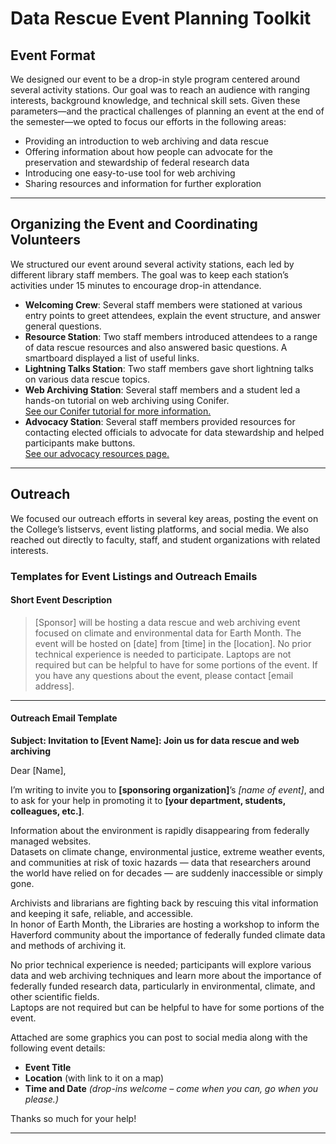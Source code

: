 # Data Rescue Event Planning Toolkit

## Event Format

We designed our event to be a drop-in style program centered around several activity stations. Our goal was to reach an audience with ranging interests, background knowledge, and technical skill sets. Given these parameters—and the practical challenges of planning an event at the end of the semester—we opted to focus our efforts in the following areas:

- Providing an introduction to web archiving and data rescue  
- Offering information about how people can advocate for the preservation and stewardship of federal research data  
- Introducing one easy-to-use tool for web archiving  
- Sharing resources and information for further exploration  

---

## Organizing the Event and Coordinating Volunteers

We structured our event around several activity stations, each led by different library staff members. The goal was to keep each station’s activities under 15 minutes to encourage drop-in attendance.

- **Welcoming Crew**: Several staff members were stationed at various entry points to greet attendees, explain the event structure, and answer general questions.  
- **Resource Station**: Two staff members introduced attendees to a range of data rescue resources and also answered basic questions. A smartboard displayed a list of useful links.  
- **Lightning Talks Station**: Two staff members gave short lightning talks on various data rescue topics.  
- **Web Archiving Station**: Several staff members and a student led a hands-on tutorial on web archiving using Conifer.  
  [See our Conifer tutorial for more information.](https://github.com/HCDigitalScholarship/Datarescue/blob/main/README.md)  
- **Advocacy Station**: Several staff members provided resources for contacting elected officials to advocate for data stewardship and helped participants make buttons.  
  [See our advocacy resources page.](https://github.com/HCDigitalScholarship/Datarescue/blob/main/advocacyresources.md)  

---

## Outreach

We focused our outreach efforts in several key areas, posting the event on the College’s listservs, event listing platforms, and social media. We also reached out directly to faculty, staff, and student organizations with related interests.

### Templates for Event Listings and Outreach Emails

#### Short Event Description

> [Sponsor] will be hosting a data rescue and web archiving event focused on climate and environmental data for Earth Month. The event will be hosted on [date] from [time] in the [location]. No prior technical experience is needed to participate. Laptops are not required but can be helpful to have for some portions of the event. If you have any questions about the event, please contact [email address].

---

#### Outreach Email Template

**Subject: Invitation to [Event Name]: Join us for data rescue and web archiving**

Dear [Name],  

I’m writing to invite you to **[sponsoring organization]**’s *[name of event]*, and to ask for your help in promoting it to **[your department, students, colleagues, etc.]**.

Information about the environment is rapidly disappearing from federally managed websites.  
Datasets on climate change, environmental justice, extreme weather events, and communities at risk of toxic hazards — data that researchers around the world have relied on for decades — are suddenly inaccessible or simply gone.

Archivists and librarians are fighting back by rescuing this vital information and keeping it safe, reliable, and accessible.  
In honor of Earth Month, the Libraries are hosting a workshop to inform the Haverford community about the importance of federally funded climate data and methods of archiving it.

No prior technical experience is needed; participants will explore various data and web archiving techniques and learn more about the importance of federally funded research data, particularly in environmental, climate, and other scientific fields.  
Laptops are not required but can be helpful to have for some portions of the event.

Attached are some graphics you can post to social media along with the following event details:

- **Event Title**  
- **Location** (with link to it on a map)  
- **Time and Date** *(drop-ins welcome – come when you can, go when you please.)*

Thanks so much for your help!

---



